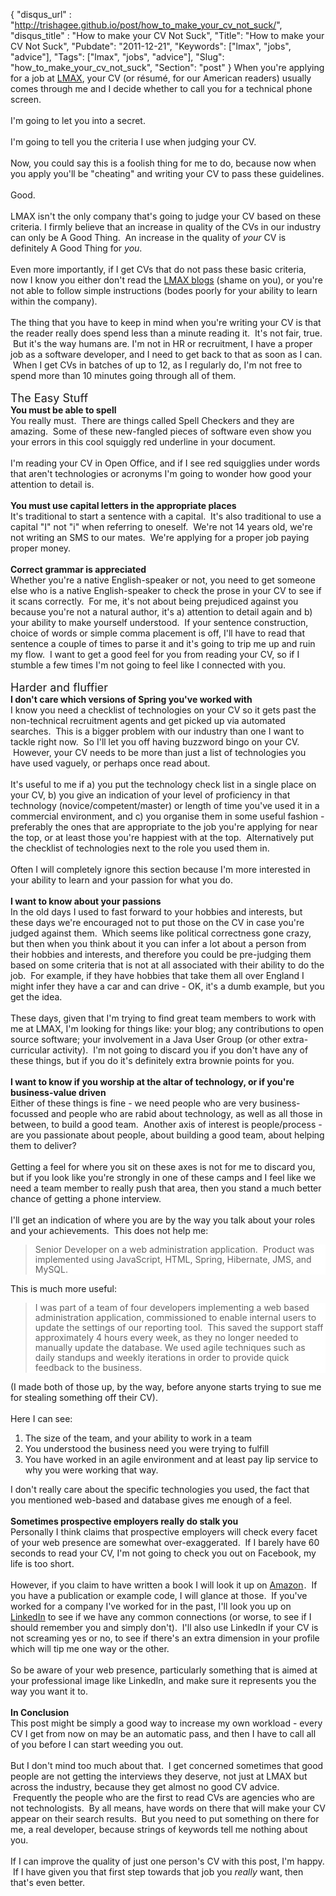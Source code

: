 {
 "disqus_url" : "http://trishagee.github.io/post/how_to_make_your_cv_not_suck/",
 "disqus_title" : "How to make your CV Not Suck",
 "Title": "How to make your CV Not Suck",
 "Pubdate": "2011-12-21",
 "Keywords": ["lmax", "jobs", "advice"],
 "Tags": ["lmax", "jobs", "advice"],
 "Slug": "how_to_make_your_cv_not_suck",
 "Section": "post"
}
When you're applying for a job at <a href="http://www.lmax.com/">LMAX</a>, your CV (or résumé, for our American readers) usually comes through me and I decide whether to call you for a technical phone screen.<br /><br />I'm going to let you into a secret. <br /><br />I'm going to tell you the criteria I use when judging your CV.<br /><br />Now, you could say this is a foolish thing for me to do, because now when you apply you'll be "cheating" and writing your CV to pass these guidelines.<br /><br />Good.<br /><br />LMAX isn't the only company that's going to judge your CV based on these criteria. I firmly believe that an increase in quality of the CVs in our industry can only be A Good Thing. &nbsp;An increase in the quality of <i>your</i> CV is definitely A Good Thing for <i>you</i>.<br /><br />Even more importantly, if I get CVs that do not pass these basic criteria, now I know you either don't read the <a href="http://blogs.lmax.com/">LMAX blogs</a> (shame on you), or you're not able to follow simple instructions (bodes poorly for your ability to learn within the company).<br /><br />The thing that you have to keep in mind when you're writing your CV is that the reader really does spend less than a minute reading it. &nbsp;It's not fair, true. &nbsp;But it's the way humans are. I'm not in HR or recruitment, I have a proper job as a software developer, and I need to get back to that as soon as I can. &nbsp;When I get CVs in batches of up to 12, as I regularly do, I'm not free to spend more than 10 minutes going through all of them.<br /><br /><span class="Apple-style-span" style="font-size: large;">The Easy Stuff</span><br /><b>You must be able to spell</b><br />You really must. &nbsp;There are things called Spell Checkers and they are amazing. &nbsp;Some of these new-fangled pieces of software even show you your errors in this cool squiggly red underline in your document.<br /><br />I'm reading your CV in Open Office, and if I see red squigglies under words that aren't technologies or acronyms I'm going to wonder how good your attention to detail is.<br /><br /><b>You must use capital letters in the appropriate places</b><br />It's traditional to start a sentence with a capital. &nbsp;It's also traditional to use a capital "I" not "i" when referring to oneself. &nbsp;We're not 14 years old, we're not writing an SMS to our mates. &nbsp;We're applying for a proper job paying proper money.<br /><br /><b>Correct grammar is appreciated</b><br />Whether you're a native English-speaker or not, you need to get someone else who is a native English-speaker to check the prose in your CV to see if it scans correctly. &nbsp;For me, it's not about being prejudiced against you because you're not a natural author, it's a) attention to detail again and b) your ability to make yourself understood. &nbsp;If your sentence construction, choice of words or simple comma placement is off, I'll have to read that sentence a couple of times to parse it and it's going to trip me up and ruin my flow. &nbsp;I want to get a good feel for you from reading your CV, so if I stumble a few times I'm not going to feel like I connected with you.<br /><br /><span class="Apple-style-span" style="font-size: large;">Harder and fluffier</span><br /><b>I don't care which versions of Spring you've worked with</b><br />I know you need a checklist of technologies on your CV so it gets past the non-technical recruitment agents and get picked up via automated searches. &nbsp;This is a bigger problem with our industry than one I want to tackle right now. &nbsp;So I'll let you off having buzzword bingo on your CV. &nbsp;However, your CV needs to be more than just a list of technologies you have used vaguely, or perhaps once read about. <br /><br />It's useful to me if a) you put the technology check list in a single place on your CV, b) you give an indication of your level of proficiency in that technology (novice/competent/master) or length of time you've used it in a commercial environment, and&nbsp;c) you organise them in some useful fashion - preferably the ones that are appropriate to the job you're applying for near the top, or at least those you're happiest with at the top. &nbsp;Alternatively put the checklist of technologies next to the role you used them in.<br /><br />Often I will completely ignore this section because I'm more interested in your ability to learn and your passion for what you do.<br /><br /><b>I want to know about your passions</b><br />In the old days I used to fast forward to your hobbies and interests, but these days we're encouraged not to put those on the CV in case you're judged against them. &nbsp;Which seems like political correctness gone crazy, but then when you think about it you can infer a lot about a person from their hobbies and interests, and therefore you could be pre-judging them based on some criteria that is not at all associated with their ability to do the job. &nbsp;For example, if they have hobbies that take them all over England I might infer they have a car and can drive - OK, it's a dumb example, but you get the idea.<br /><br />These days, given that I'm trying to find great team members to work with me at LMAX, I'm looking for things like: your blog; any contributions to open source software; your involvement in a Java User Group (or other extra-curricular activity). &nbsp;I'm not going to discard you if you don't have any of these things, but if you do it's definitely extra brownie points for you.<br /><br /><b>I want to know if you worship at the altar of technology, or if you're business-value driven</b><br />Either of these things is fine - we need people who are very business-focussed and people who are rabid about technology, as well as all those in between, to build a good team. &nbsp;Another axis of interest is people/process - are you passionate about people, about building a good team, about helping them to deliver?<br /><br />Getting a feel for where you sit on these axes is not for me to discard you, but if you look like you're strongly in one of these camps and I feel like we need a team member to really push that area, then you stand a much better chance of getting a phone interview.<br /><br />I'll get an indication of where you are by the way you talk about your roles and your achievements. &nbsp;This does not help me:<br /><blockquote style="background-color: white; line-height: 16px;">Senior Developer on a web administration application. &nbsp;Product was implemented using JavaScript, HTML, Spring, Hibernate, JMS, and MySQL.</blockquote>This is much more useful: <br /><blockquote style="background-color: white; line-height: 16px;">I was part of a team of four developers implementing a web based administration application, commissioned to enable internal users to update the settings of our reporting tool. &nbsp;This saved the support staff approximately 4 hours every week, as they no longer needed to manually update the database. We used agile techniques such as daily standups and weekly iterations in order to provide quick feedback to the business.</blockquote>(I made both of those up, by the way, before anyone starts trying to sue me for stealing something off their CV).<br /><br />Here I can see:<br /><ol><li>The size of the team, and your ability to work in a team</li><li>You understood the business need you were trying to fulfill</li><li>You have worked in an agile environment and at least pay lip service to why you were working that way.</li></ol><div>I don't really care about the specific technologies you used, the fact that you mentioned web-based and database gives me enough of a feel.<br /><br /><b>Sometimes prospective employers really do stalk you</b><br />Personally I think claims that prospective employers will check every facet of your web presence are somewhat over-exaggerated. &nbsp;If I barely have 60 seconds to read your CV, I'm not going to check you out on Facebook, my life is too short.<br /><br />However, if you claim to have written a book I will look it up on <a target="_blank" href="http://amazon.com/?_encoding=UTF8&tag=trissramb-20&linkCode=ur2&camp=1789&creative=9325">Amazon</a><img src="http://www.assoc-amazon.com/e/ir?t=trissramb-20&l=ur2&o=1" width="1" height="1" border="0" alt="" style="border:none !important; margin:0px !important;" />. &nbsp;If you have a publication or example code, I will glance at those. &nbsp;If you've worked for a company I've worked for in the past, I'll look you up on <a href="http://uk.linkedin.com/in/trishagee">LinkedIn</a>&nbsp;to see if we have any common connections (or worse, to see if I should remember you and simply don't). &nbsp;I'll also use LinkedIn if your CV is not screaming yes or no, to see if there's an extra dimension in your profile which will tip me one way or the other.<br /><br />So be aware of your web presence, particularly something that is aimed at your professional image like LinkedIn, and make sure it represents you the way you want it to.</div><div><br /></div><div><b>In Conclusion</b></div><div>This post might be simply a good way to increase my own workload - every CV I get from now on may be an automatic pass, and then I have to call all of you before I can start weeding you out.</div><div><br /></div><div>But I don't mind too much about that. &nbsp;I get concerned sometimes that good people are not getting the interviews they deserve, not just at LMAX but across the industry, because they get almost no good CV advice. &nbsp;Frequently the people who are the first to read CVs are agencies who are not technologists. &nbsp;By all means, have words on there that will make your CV appear on their search results. &nbsp;But you need to put something on there for me, a real developer, because strings of keywords tell me nothing about you.</div><div><br /></div><div>If I can improve the quality of just one person's CV with this post, I'm happy. &nbsp;If I have given you that first step towards that job you <i>really</i> want, then that's even better.</div>
